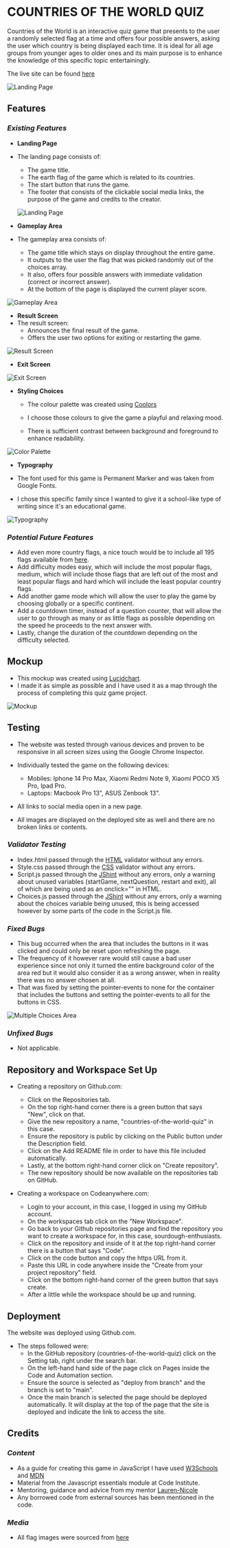 # COUNTRIES OF THE WORLD QUIZ
Countries of the World is an interactive quiz game that presents to the user a randomly selected flag at a time and offers four possible answers, asking the user which country is being displayed each time. It is ideal for all age groups from younger ages to older ones and its main purpose is to enhance the knowledge of this specific topic entertainingly.

The live site can be found [here](https://alexiou981.github.io/countries-of-the-world-quiz/)

![Landing Page](assets/images/readme-media/am-i-responsive.png)

## **Features**
### *Existing Features*

- __Landing Page__
- The landing page consists of:
    - The game title.
    - The earth flag of the game which is related to its countries.
    - The start button that runs the game.
    - The footer that consists of the clickable social media links, the purpose of the game and credits to the creator.

    ![Landing Page](assets/images/readme-media/landing-screen.png)

- __Gameplay Area__
- The gameplay area consists of:
    - The game title which stays on display throughout the entire game.
    - It outputs to the user the flag that was picked randomly out of the choices array.
    - It also, offers four possible answers with immediate validation (correct or incorrect answer).
    - At the bottom of the page is displayed the current player score.

![Gameplay Area](assets/images/readme-media/gameplay-area.png)

- __Result Screen__
- The result screen:
    - Announces the final result of the game.
    - Offers the user two options for exiting or restarting the game.

![Result Screen](assets/images/readme-media/result-screen.png)

- __Exit Screen__

![Exit Screen](assets/images/readme-media/exit-screen.png)

- __Styling Choices__

    - The colour palette was created using [Coolors](https://coolors.co/)

    - I choose those colours to give the game a playful and relaxing mood.

    - There is sufficient contrast between background and foreground to enhance readability.

![Color Palette](assets/images/readme-media/color-palette.png)

- __Typography__

- The font used for this game is Permanent Marker and was taken from Google Fonts.
- I chose this specific family since I wanted to give it a school-like type of writing since it's an educational game.

![Typography](assets/images/readme-media/typography.png)

### *Potential Future Features*

- Add even more country flags, a nice touch would be to include all 195 flags available from [here](https://www.worldometers.info/geography/flags-of-the-world/).
- Add difficulty modes easy, which will include the most popular flags, medium, which will include those flags that are left out of the most and least popular flags and hard which will include the least popular country flags.
- Add another game mode which will allow the user to play the game by choosing globally or a specific continent.
- Add a countdown timer, instead of a question counter, that will allow the user to go through as many or as little flags as possible depending on the speed he proceeds to the next answer with.
- Lastly, change the duration of the countdown depending on the difficulty selected.

## **Mockup**

- This mockup was created using [Lucidchart](https://lucid.co/).
- I made it as simple as possible and I have used it as a map through the process of completing this quiz game project.

![Mockup](assets/images/readme-media/mockup.png)

## **Testing**

- The website was tested through various devices and proven to be responsive in all screen sizes using the Google Chrome Inspector.
- Individually tested the game on the following devices:
    - Mobiles: Iphone 14 Pro Max, Xiaomi Redmi Note 9, Xiaomi POCO X5 Pro, Ipad Pro.
    - Laptops: Macbook Pro 13", ASUS Zenbook 13".

- All links to social media open in a new page.
- All images are displayed on the deployed site as well and there are no broken links or contents.

### *Validator Testing*
- Index.html passed through the [HTML](https://validator.w3.org/nu/) validator without any errors.
- Style.css passed through the [CSS](https://jigsaw.w3.org/css-validator/) validator without any errors.
- Script.js passed through the [JShint](https://jshint.com/) without any errors, only a warning about unused variables (startGame, nextQuestion, restart and exit), all of which are being used as an onclick="" in HTML.
- Choices.js passed through the [JShint](https://jshint.com/) without any errors, only a warning about the choices variable being unused, this is being accessed however by some parts of the code in the Script.js file.

### *Fixed Bugs* 
- This bug occurred when the area that includes the buttons in it was clicked and could only be reset upon refreshing the page.
- The frequency of it however rare would still cause a bad user experience since not only it turned the entire background color of the area red but it would also consider it as a wrong answer, when in reality there was no answer chosen at all.
- That was fixed by setting the pointer-events to none for the container that includes the buttons and setting the pointer-events to all for the buttons in CSS.

![Multiple Choices Area](assets/images/readme-media/fixed-bug.png)

### *Unfixed Bugs*
- Not applicable.

## **Repository and Workspace Set Up**
-  Creating a repository on Github.com:
    - Click on the Repositories tab.
    - On the top right-hand corner there is a green button that says "New", click on that.
    - Give the new repository a name, "countries-of-the-world-quiz" in this case.
    - Ensure the repository is public by clicking on the Public button under the Description field.
    - Click on the Add README file in order to have this file included automatically.
    - Lastly, at the bottom right-hand corner click on "Create repository".
    - The new repository should be now available on the repositories tab on GitHub.

- Creating a workspace on Codeanywhere.com:
    - Login to your account, in this case, I logged in using my GitHub account.
    - On the workspaces tab click on the "New Workspace".
    - Go back to your Github repositories page and find the repository you want to create a workspace for, in this case, sourdough-enthusiasts.
    - Click on the repository and inside of it at the top right-hand corner there is a button that says "Code".
    - Click on the code button and copy the https URL from it.
    - Paste this URL in code anywhere inside the "Create from your project repository" field.
    - Click on the bottom right-hand corner of the green button that says create.
    - After a little while the workspace should be up and running.

## **Deployment** 
The website was deployed using Github.com. 
- The steps followed were: 
    - In the GitHub repository (countries-of-the-world-quiz) click on the Setting tab, right under the search bar.
    - On the left-hand hand side of the page click on Pages inside the Code and Automation section.
    - Ensure the source is selected as "deploy from branch" and the branch is set to "main".
    - Once the main branch is selected the page should be deployed automatically. It will display at the top of the page that the site is deployed and indicate the link to access the site.
    
## **Credits**
### *Content*
- As a guide for creating this game in JavaScript I have used [W3Schools](https://www.w3schools.com/) and [MDN](https://developer.mozilla.org/en-US/)
- Material from the Javascript essentials module at Code Institute.
- Mentoring, guidance and advice from my mentor [Lauren-Nicole](https://github.com/CluelessBiker)
- Any borrowed code from external sources has been mentioned in the code.
### *Media* 
- All flag images were sourced from [here](https://www.worldometers.info/geography/flags-of-the-world/)